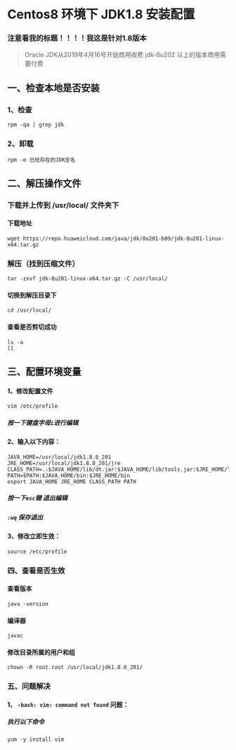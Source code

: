 # Centos8 环境下 JDK1.8 安装配置 #
### 注意看我的标题！！！！我这是针对1.8版本 ###

> Oracle JDK从2019年4月16号开始商用收费 jdk-8u202 以上的版本商用需要付费

## 一、检查本地是否安装 ##
### 1、检查 ###
```shell
rpm -qa | grep jdk
```
### 2、卸载 ###
```shell
rpm -e 已经存在的JDK全名
```
## 二、解压操作文件 ##
### 下载并上传到 /usr/local/ 文件夹下
#### 下载地址 ####
```shell
wget https://repo.huaweicloud.com/java/jdk/8u201-b09/jdk-8u201-linux-x64.tar.gz
```
### 解压（找到压缩文件） ###
```shell
tar -zxvf jdk-8u201-linux-x64.tar.gz -C /usr/local/
```
#### 切换到解压目录下 ####
```shell
cd /usr/local/
```
#### 查看是否剪切成功 ####
```shell
ls -a
ll
```
## 三、配置环境变量 ###
#### 1、修改配置文件 ####
```shell
vim /etc/profile
```
##### 按一下键盘字母`i`进行编辑 #####
#### 2、输入以下内容： ####
```shell
JAVA_HOME=/usr/local/jdk1.8.0_201
JRE_HOME=/usr/local/jdk1.8.0_201/jre
CLASS_PATH=.:$JAVA_HOME/lib/dt.jar:$JAVA_HOME/lib/tools.jar:$JRE_HOME/lib
PATH=$PATH:$JAVA_HOME/bin:$JRE_HOME/bin
export JAVA_HOME JRE_HOME CLASS_PATH PATH
```
##### 按一下`esc`键 退出编辑 #####
##### `:wq` 保存退出 #####
#### 3、修改立即生效： ####
```shell
source /etc/profile
```
### 四、查看是否生效 ###
#### 查看版本 ####
```shell
java -version
```
#### 编译器 ####
```shell
javac
```
#### 修改目录所属的用户和组 ###
```shell
chown -R root.root /usr/local/jdk1.8.0_201/
```
### 五、问题解决 ###
#### 1、 `-bash: vim: command not found` 问题： ####
##### 执行以下命令 #####
```shell
yum -y install vim
```
